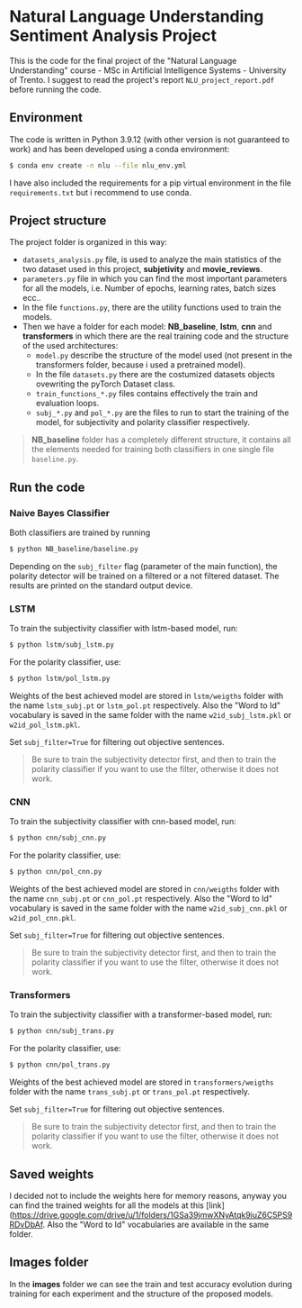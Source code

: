 # Natural Language Understanding Sentiment Analysis Project
This is the code for the final project of the "Natural Language Understanding" course - MSc in Artificial Intelligence Systems - University of Trento.
I suggest to read the project's report `NLU_project_report.pdf` before running the code.

## Environment
The code is written in Python 3.9.12 (with other version is not guaranteed to work) and has been developed using a conda environment:

```bash
$ conda env create -n nlu --file nlu_env.yml
```

I have also included the requirements for a pip virtual environment in the file `requirements.txt` but i recommend to use conda.

## Project structure
The project folder is organized in this way:
* `datasets_analysis.py` file, is used to analyze the main statistics of the two dataset used in this project, **subjetivity** and **movie_reviews**.
* `parameters.py` file in which you can find the most important parameters for all the models, i.e. Number of epochs, learning rates, batch sizes ecc..
* In the file `functions.py`, there are the utility functions used to train the models.
* Then we have a folder for each model: **NB_baseline**, **lstm**, **cnn** and **transformers** in which there are the real training code and the structure of the used architectures:
    * `model.py` describe the structure of the model used (not present in the transformers folder, because i used a pretrained model).
    * In the file `datasets.py` there are the costumized datasets objects ovewriting the pyTorch Dataset class.
    * `train_functions_*.py` files contains effectively the train and evaluation loops.
    * `subj_*.py` and `pol_*.py` are the files to run to start the training of the model, for subjectivity and polarity classifier respectively.
>**NB_baseline** folder has a completely different structure, it contains all the elements needed for training both classifiers in one single file `baseline.py`.


## Run the code

### Naive Bayes Classifier 

Both classifiers are trained by running 
```bash
$ python NB_baseline/baseline.py
```
Depending on the `subj_filter` flag (parameter of the main function), the polarity detector will be trained on a filtered or a not filtered dataset.
The results are printed on the standard output device.

### LSTM

To train the subjectivity classifier with lstm-based model, run:
```bash
$ python lstm/subj_lstm.py
```
For the polarity classifier, use:
```bash
$ python lstm/pol_lstm.py
```
Weights of the best achieved model are stored in `lstm/weigths` folder with the name `lstm_subj.pt` or `lstm_pol.pt` respectively. Also the "Word to Id" vocabulary is saved in the same folder with the name `w2id_subj_lstm.pkl` or `w2id_pol_lstm.pkl`. 

Set `subj_filter=True` for filtering out objective sentences.

>Be sure to train the subjectivity detector first, and then to train the polarity classifier if you want to use the filter, otherwise it does not work.

### CNN

To train the subjectivity classifier with cnn-based model, run:
```bash
$ python cnn/subj_cnn.py
```
For the polarity classifier, use:
```bash
$ python cnn/pol_cnn.py
```
Weights of the best achieved model are stored in `cnn/weigths` folder with the name `cnn_subj.pt` or `cnn_pol.pt` respectively. Also the "Word to Id" vocabulary is saved in the same folder with the name `w2id_subj_cnn.pkl` or `w2id_pol_cnn.pkl`. 

Set `subj_filter=True` for filtering out objective sentences.


>Be sure to train the subjectivity detector first, and then to train the polarity classifier if you want to use the filter, otherwise it does not work.

### Transformers

To train the subjectivity classifier with a transformer-based model, run:
```bash
$ python cnn/subj_trans.py
```
For the polarity classifier, use:
```bash
$ python cnn/pol_trans.py
```
Weights of the best achieved model are stored in `transformers/weigths` folder with the name `trans_subj.pt` or `trans_pol.pt` respectively. 

Set `subj_filter=True` for filtering out objective sentences.

>Be sure to train the subjectivity detector first, and then to train the polarity classifier if you want to use the filter, otherwise it does not work.

## Saved weights
I decided not to include the weights here for memory reasons, anyway you can find the trained weights for all the models at this [link](https://drive.google.com/drive/u/1/folders/1GSa39jmwXNyAtqk9iuZ6C5PS9RDvDbAf.
Also the "Word to Id" vocabularies are available in the same folder.

## Images folder
In the **images** folder we can see the train and test accuracy evolution during training for each experiment and the structure of the proposed models.